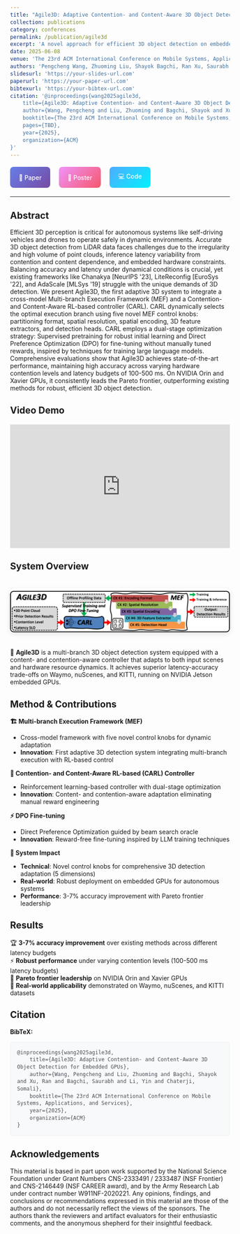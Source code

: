 ```yaml
---
title: "Agile3D: Adaptive Contention- and Content-Aware 3D Object Detection for Embedded GPUs"
collection: publications
category: conferences
permalink: /publication/agile3d
excerpt: 'A novel approach for efficient 3D object detection on embedded GPUs with adaptive contention and content awareness.'
date: 2025-06-08
venue: 'The 23rd ACM International Conference on Mobile Systems, Applications, and Services (MobiSys 2025)'
authors: 'Pengcheng Wang, Zhuoming Liu, Shayok Bagchi, Ran Xu, Saurabh Bagchi, Yin Li, Somali Chaterji'
slidesurl: 'https://your-slides-url.com'
paperurl: 'https://your-paper-url.com'
bibtexurl: 'https://your-bibtex-url.com'
citation: '@inproceedings{wang2025agile3d,
    title={Agile3D: Adaptive Contention- and Content-Aware 3D Object Detection for Embedded GPUs},
    author={Wang, Pengcheng and Liu, Zhuoming and Bagchi, Shayok and Xu, Ran and Bagchi, Saurabh and Li, Yin and Chaterji, Somali},
    booktitle={The 23rd ACM International Conference on Mobile Systems, Applications, and Services},
    pages={TBD},
    year={2025},
    organization={ACM}
}'
---
```


<div style="display: flex; gap: 20px; margin: 20px 0; flex-wrap: wrap;">
  <a href="https://github.com/ChulanZhang/ChulanZhang.github.io/blob/pengcheng/paper/agile3d_preprint.pdf" style="display: flex; align-items: center; gap: 8px; padding: 12px 20px; background: linear-gradient(135deg, #667eea 0%, #764ba2 100%); color: white; text-decoration: none; border-radius: 8px; font-weight: 500; transition: transform 0.2s, box-shadow 0.2s;" onmouseover="this.style.transform='translateY(-2px)'; this.style.boxShadow='0 4px 12px rgba(0,0,0,0.15)'" onmouseout="this.style.transform='translateY(0)'; this.style.boxShadow='none'">
    📄 Paper
  </a>
  
  <a href="https://github.com/ChulanZhang/ChulanZhang.github.io/blob/pengcheng/poster/agile3d_poster.pdf" style="display: flex; align-items: center; gap: 8px; padding: 12px 20px; background: linear-gradient(135deg, #f093fb 0%, #f5576c 100%); color: white; text-decoration: none; border-radius: 8px; font-weight: 500; transition: transform 0.2s, box-shadow 0.2s;" onmouseover="this.style.transform='translateY(-2px)'; this.style.boxShadow='0 4px 12px rgba(0,0,0,0.15)'" onmouseout="this.style.transform='translateY(0)'; this.style.boxShadow='none'">
    🎯 Poster
  </a>
  
  <a href="https://github.com/ChulanZhang/Agile3D" style="display: flex; align-items: center; gap: 8px; padding: 12px 20px; background: linear-gradient(135deg, #4facfe 0%, #00f2fe 100%); color: white; text-decoration: none; border-radius: 8px; font-weight: 500; transition: transform 0.2s, box-shadow 0.2s;" onmouseover="this.style.transform='translateY(-2px)'; this.style.boxShadow='0 4px 12px rgba(0,0,0,0.15)'" onmouseout="this.style.transform='translateY(0)'; this.style.boxShadow='none'">
    💻 Code
  </a>
</div>

---

## Abstract

Efficient 3D perception is critical for autonomous systems like self-driving vehicles and drones to operate safely in dynamic environments. Accurate 3D object detection from LiDAR data faces challenges due to the irregularity and high volume of point clouds, inference latency variability from contention and content dependence, and embedded hardware constraints. Balancing accuracy and latency under dynamical conditions is crucial, yet existing frameworks like Chanakya [NeurIPS '23], LiteReconfig [EuroSys '22], and AdaScale [MLSys '19] struggle with the unique demands of 3D detection. We present Agile3D, the first adaptive 3D system to integrate a cross-model Multi-branch Execution Framework (MEF) and a Contention- and Content-Aware RL-based controller (CARL). CARL dynamically selects the optimal execution branch using five novel MEF control knobs: partitioning format, spatial resolution, spatial encoding, 3D feature extractors, and detection heads. CARL employs a dual-stage optimization strategy: Supervised pretraining for robust initial learning and Direct Preference Optimization (DPO) for fine-tuning without manually tuned rewards, inspired by techniques for training large language models. Comprehensive evaluations show that Agile3D achieves state-of-the-art performance, maintaining high accuracy across varying hardware contention levels and latency budgets of 100-500 ms. On NVIDIA Orin and Xavier GPUs, it consistently leads the Pareto frontier, outperforming existing methods for robust, efficient 3D object detection.

## Video Demo
<div style="position: relative; padding-bottom: 56.25%; height: 0; overflow: hidden; max-width: 100%; margin: 20px 0;">
  <iframe 
    src="https://www.youtube.com/embed/2RrRLNWIjx4" 
    style="position: absolute; top: 0; left: 0; width: 100%; height: 100%; border: 0;" 
    allowfullscreen>
  </iframe>
</div>

## System Overview

<img src="/images/agile3d_overview.png" alt="Agile3D System Overview" style="max-width:100%; margin: 20px 0; border-radius: 8px; box-shadow: 0 4px 12px rgba(0,0,0,0.1);" />

🚗 **Agile3D** is a multi-branch 3D object detection system equipped with a content- and contention-aware controller that adapts to both input scenes and hardware resource dynamics. It achieves superior latency-accuracy trade-offs on Waymo, nuScenes, and KITTI, running on NVIDIA Jetson embedded GPUs.

## Method & Contributions

**🏗️ Multi-branch Execution Framework (MEF)**
- Cross-model framework with five novel control knobs for dynamic adaptation
- **Innovation**: First adaptive 3D detection system integrating multi-branch execution with RL-based control

**🧠 Contention- and Content-Aware RL-based (CARL) Controller** 
- Reinforcement learning-based controller with dual-stage optimization
- **Innovation**: Content- and contention-aware adaptation eliminating manual reward engineering

**⚡ DPO Fine-tuning**
- Direct Preference Optimization guided by beam search oracle
- **Innovation**: Reward-free fine-tuning inspired by LLM training techniques

**🎯 System Impact**
- **Technical**: Novel control knobs for comprehensive 3D detection adaptation (5 dimensions)
- **Real-world**: Robust deployment on embedded GPUs for autonomous systems
- **Performance**: 3-7% accuracy improvement with Pareto frontier leadership

## Results

🏆 **3-7% accuracy improvement** over existing methods across different latency budgets  
⚡ **Robust performance** under varying contention levels (100-500 ms latency budgets)  
🚀 **Pareto frontier leadership** on NVIDIA Orin and Xavier GPUs  
🌟 **Real-world applicability** demonstrated on Waymo, nuScenes, and KITTI datasets


## Citation

**BibTeX:**

<div style="background: #f8f9fa; border: 1px solid #e9ecef; border-radius: 6px; padding: 15px; margin: 15px 0; font-family: 'Monaco', 'Consolas', monospace; font-size: 0.85em; line-height: 1.4; color: #495057;">
@inproceedings{wang2025agile3d,<br>
&nbsp;&nbsp;&nbsp;&nbsp;title={Agile3D: Adaptive Contention- and Content-Aware 3D Object Detection for Embedded GPUs},<br>
&nbsp;&nbsp;&nbsp;&nbsp;author={Wang, Pengcheng and Liu, Zhuoming and Bagchi, Shayok and Xu, Ran and Bagchi, Saurabh and Li, Yin and Chaterji, Somali},<br>
&nbsp;&nbsp;&nbsp;&nbsp;booktitle={The 23rd ACM International Conference on Mobile Systems, Applications, and Services},<br>
&nbsp;&nbsp;&nbsp;&nbsp;year={2025},<br>
&nbsp;&nbsp;&nbsp;&nbsp;organization={ACM}<br>
}
</div>

## Acknowledgements

This material is based in part upon work supported by the National Science Foundation under Grant Numbers CNS-2333491 / 2333487 (NSF Frontier) and CNS-2146449 (NSF CAREER award), and by the Army Research Lab under contract number W911NF-2020221. Any opinions, findings, and conclusions or recommendations expressed in this material are those of the authors and do not necessarily reflect the views of the sponsors. The authors thank the reviewers and artifact evaluators for their enthusiastic comments, and the anonymous shepherd for their insightful feedback.
